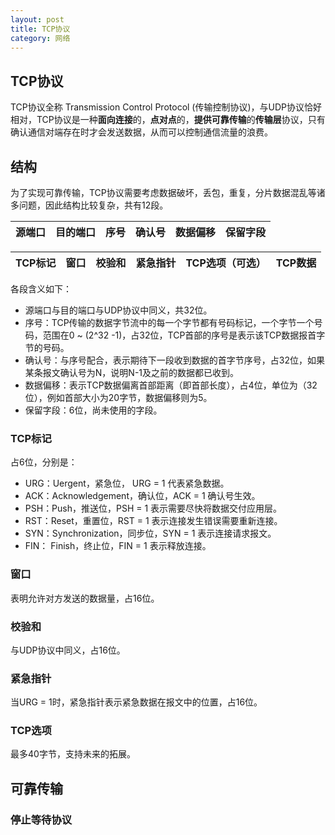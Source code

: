 ```yaml
---
layout: post
title: TCP协议
category: 网络
---
```


## TCP协议

TCP协议全称 Transmission Control Protocol (传输控制协议)，与UDP协议恰好相对，TCP协议是一种**面向连接**的，**点对点**的，**提供可靠传输**的**传输层**协议，只有确认通信对端存在时才会发送数据，从而可以控制通信流量的浪费。

## 结构

为了实现可靠传输，TCP协议需要考虑数据破坏，丢包，重复，分片数据混乱等诸多问题，因此结构比较复杂，共有12段。

| 源端口 | 目的端口 | 序号 | 确认号 | 数据偏移 | 保留字段 |
|--------|---------|----|-----|------|------|


| TCP标记 | 窗口 | 校验和 | 紧急指针 | TCP选项（可选） | TCP数据 |
|-------|----|-----|------|-----------|----|

各段含义如下：

+ 源端口与目的端口与UDP协议中同义，共32位。
+ 序号：TCP传输的数据字节流中的每一个字节都有号码标记，一个字节一个号码，范围在0 ~ (2^32 -1)，占32位，TCP首部的序号是表示该TCP数据报首字节的号码。
+ 确认号：与序号配合，表示期待下一段收到数据的首字节序号，占32位，如果某条报文确认号为N，说明N-1及之前的数据都已收到。
+ 数据偏移：表示TCP数据偏离首部距离（即首部长度），占4位，单位为（32位），例如首部大小为20字节，数据偏移则为5。
+ 保留字段：6位，尚未使用的字段。

### TCP标记

占6位，分别是：

+ URG：Uergent，紧急位， URG = 1 代表紧急数据。
+ ACK：Acknowledgement，确认位，ACK = 1 确认号生效。
+ PSH：Push，推送位，PSH = 1 表示需要尽快将数据交付应用层。
+ RST：Reset，重置位，RST = 1 表示连接发生错误需要重新连接。
+ SYN：Synchronization，同步位，SYN = 1 表示连接请求报文。
+ FIN： Finish，终止位，FIN = 1 表示释放连接。

### 窗口

表明允许对方发送的数据量，占16位。

### 校验和

与UDP协议中同义，占16位。

### 紧急指针

当URG = 1时，紧急指针表示紧急数据在报文中的位置，占16位。

### TCP选项

最多40字节，支持未来的拓展。

## 可靠传输

### 停止等待协议






